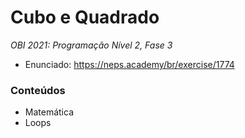 # Cubo e Quadrado
*OBI 2021: Programação Nível 2, Fase 3*

- Enunciado: https://neps.academy/br/exercise/1774

### Conteúdos
- Matemática
- Loops
